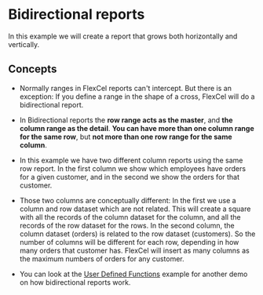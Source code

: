 # Bidirectional reports

In this example we will create a report that grows both horizontally and
vertically.

## Concepts

- Normally ranges in FlexCel reports can't intercept. But there is an
  exception: If you define a range in the shape of a cross, FlexCel
  will do a bidirectional report.

- In Bidirectional reports the **row range acts as the master**, and
  **the column range as the detail**. **You can have more than one
  column range for the same row**, but **not more than one row range
  for the same column**.

- In this example we have two different column reports using the same
  row report. In the first column we show which employees have
  orders for a given customer, and in the second we show the orders
  for that customer.

- Those two columns are conceptually different: In the first we use a
  column and row dataset which are not related. This will create a
  square with all the records of the column dataset for the column,
  and all the records of the row dataset for the rows. In the second
  column, the column dataset (orders) is related to the row dataset
  (customers). So the number of columns will be different for each
  row, depending in how many orders that customer has. FlexCel will
  insert as many columns as the maximum numbers of orders for any
  customer.

- You can look at the [User Defined Functions](https://doc.tmssoftware.com/flexcel/net/samples/vb/netframework/reports/user-defined-functions/index.html) example for another
  demo on how bidirectional reports work.
